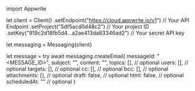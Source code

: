 import Appwrite

let client = Client()
    .setEndpoint("https://cloud.appwrite.io/v1") // Your API Endpoint
    .setProject("5df5acd0d48c2") // Your project ID
    .setKey("919c2d18fb5d4...a2ae413da83346ad2") // Your secret API key

let messaging = Messaging(client)

let message = try await messaging.createEmail(
    messageId: "<MESSAGE_ID>",
    subject: "<SUBJECT>",
    content: "<CONTENT>",
    topics: [], // optional
    users: [], // optional
    targets: [], // optional
    cc: [], // optional
    bcc: [], // optional
    attachments: [], // optional
    draft: false, // optional
    html: false, // optional
    scheduledAt: "" // optional
)


